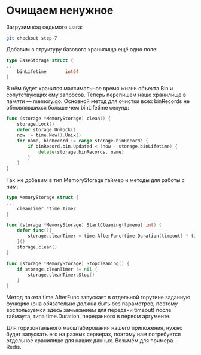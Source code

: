 # Очищаем ненужное
Загрузим код седьмого шага:
```bash
git checkout step-7
```
Добавим в структуру базового хранилища ещё одно поле:
```go
type BaseStorage struct {
...
	binLifetime		  int64
}
```
В нём будет хранится максимальное время жизни объекта Bin и сопутствующих ему запросов. Теперь перепишем наше хранилище в памяти — memory.go. Основной метод для очистки всех binRecords не обновлявшихся больше чем binLifetime секунд:
```go
func (storage *MemoryStorage) clean() {
	storage.Lock()
	defer storage.Unlock()
	now := time.Now().Unix()
	for name, binRecord := range storage.binRecords {
		if binRecord.bin.Updated < (now - storage.binLifetime) {
			delete(storage.binRecords, name)
		}
	}
}
```
Так же добавим в тип MemoryStorage таймер и методы для работы с ним:
```go
type MemoryStorage struct {
...
	cleanTimer *time.Timer
}

func (storage *MemoryStorage) StartCleaning(timeout int) {
	defer func(){
		storage.cleanTimer = time.AfterFunc(time.Duration(timeout) * time.Second, func(){storage.StartCleaning(timeout)})
	}()
	storage.clean()
}

func (storage *MemoryStorage) StopCleaning() {
	if storage.cleanTimer != nil {
		storage.cleanTimer.Stop()
	}
}
```

Метод пакета time AfterFunc запускает в отдельной горутине заданную функцию (она обязательно должна быть без параметров, поэтому воспользуемся здесь замыканием для передачи timeout) после таймаута, типа time.Duration, переданного в первом аргументе.

Для горизонтального масштабирования нашего приложения, нужно будет запускать его на разных серверах, поэтому нам потребуется отдельное хранилище для наших данных. Возьмём для примера — Redis.
